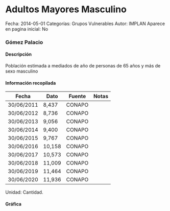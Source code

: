 Adultos Mayores Masculino
=====

Fecha: 2014-05-01
Categorías: Grupos Vulnerables
Autor: IMPLAN
Aparece en pagina inicial: No

### Gómez Palacio

#### Descripción

Población estimada a mediados de año de personas de 65 años y más de sexo masculino

<!-- break -->

#### Información recopilada

<table class="table table-hover table-bordered matriz">
  <thead>
    <tr><th>Fecha</th><th>Dato</th><th>Fuente</th><th>Notas</th></tr>
  </thead>
  <tbody>
    <tr><td class="centrado">30/06/2011</td><td class="derecha">8,437</td><td>CONAPO</td><td></td></tr>
    <tr><td class="centrado">30/06/2012</td><td class="derecha">8,736</td><td>CONAPO</td><td></td></tr>
    <tr><td class="centrado">30/06/2013</td><td class="derecha">9,056</td><td>CONAPO</td><td></td></tr>
    <tr><td class="centrado">30/06/2014</td><td class="derecha">9,400</td><td>CONAPO</td><td></td></tr>
    <tr><td class="centrado">30/06/2015</td><td class="derecha">9,767</td><td>CONAPO</td><td></td></tr>
    <tr><td class="centrado">30/06/2016</td><td class="derecha">10,158</td><td>CONAPO</td><td></td></tr>
    <tr><td class="centrado">30/06/2017</td><td class="derecha">10,573</td><td>CONAPO</td><td></td></tr>
    <tr><td class="centrado">30/06/2018</td><td class="derecha">11,009</td><td>CONAPO</td><td></td></tr>
    <tr><td class="centrado">30/06/2019</td><td class="derecha">11,464</td><td>CONAPO</td><td></td></tr>
    <tr><td class="centrado">30/06/2020</td><td class="derecha">11,936</td><td>CONAPO</td><td></td></tr>
  </tbody>
</table>

Unidad: Cantidad.

#### Gráfica

<div id="Morristjspgwwj" class="grafica"></div>
  <script>
  new Morris.Line({
    element: 'Morristjspgwwj',
    data: [
      { fecha: '2011-06-30', dato: 8437 },
      { fecha: '2012-06-30', dato: 8736 },
      { fecha: '2013-06-30', dato: 9056 },
      { fecha: '2014-06-30', dato: 9400 },
      { fecha: '2015-06-30', dato: 9767 },
      { fecha: '2016-06-30', dato: 10158 },
      { fecha: '2017-06-30', dato: 10573 },
      { fecha: '2018-06-30', dato: 11009 },
      { fecha: '2019-06-30', dato: 11464 },
      { fecha: '2020-06-30', dato: 11936 }
    ],
    xkey: 'fecha',
    ykeys: ['dato'],
    labels: ['Dato'],
    lineColors: ['#FF5B02'],
    xLabelFormat: function(d) {
      return d.getDate()+'/'+(d.getMonth()+1)+'/'+d.getFullYear();
    },
    dateFormat: function (ts) {
      var d = new Date(ts);
      return d.getDate() + '/' + (d.getMonth() + 1) + '/' + d.getFullYear();
    }
  });
  </script>
